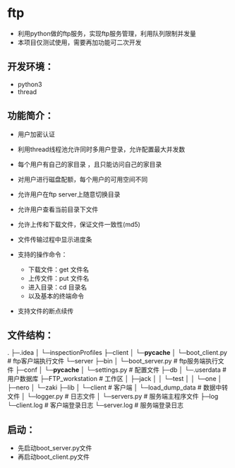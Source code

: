 # ftp

* 利用python做的ftp服务，实现ftp服务管理，利用队列限制并发量
* 本项目仅测试使用，需要再加功能可二次开发


## 开发环境：

* python3
* thread

## 功能简介：


* 用户加密认证
* 利用thread线程池允许同时多用户登录，允许配置最大并发数
* 每个用户有自己的家目录 ，且只能访问自己的家目录
* 对用户进行磁盘配额，每个用户的可用空间不同
* 允许用户在ftp server上随意切换目录
* 允许用户查看当前目录下文件
* 允许上传和下载文件，保证文件一致性(md5)
* 文件传输过程中显示进度条

* 支持的操作命令：
	+ 下载文件：get  文件名
	+ 上传文件：put  文件名
	+ 进入目录：cd  目录名
	+ 以及基本的终端命令
* 支持文件的断点续传

## 文件结构：

.
├─.idea
│  └─inspectionProfiles
├─client
│  └─__pycache__
│  └─boot_client.py  # ftp客户端执行文件
└─server
    ├─bin
	│ └─boot_server.py # ftp服务端执行文件
    ├─conf
    │  └─__pycache__
    │  └─settings.py	# 配置文件
    ├─db
	│  └─.userdata 	# 用户数据库
    ├─FTP_workstation # 工作区
    │  ├─jack
    │  │  └─test
    │  │      └─one
    │  ├─nero
    │  └─zaki
    ├─lib
    │  └─client	# 客户端
	│  └─load_dump_data	# 数据中转文件
    │  └─logger.py	# 日志文件
    │  └─servers.py	# 服务端主程序文件
    ├─log
    └─client.log	# 客户端登录日志
    └─server.log	# 服务端登录日志

## 启动：

* 先启动boot_server.py文件
* 再启动boot_client.py文件






